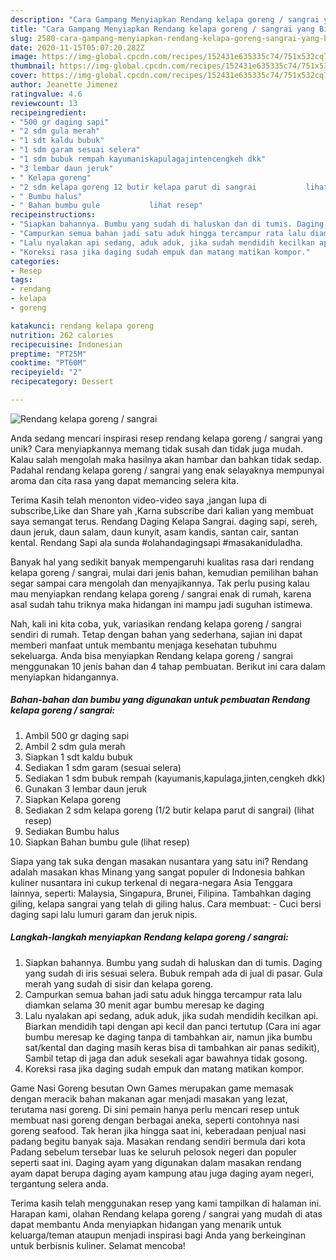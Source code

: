 ```yaml
---
description: "Cara Gampang Menyiapkan Rendang kelapa goreng / sangrai yang Bisa Manjain Lidah"
title: "Cara Gampang Menyiapkan Rendang kelapa goreng / sangrai yang Bisa Manjain Lidah"
slug: 2580-cara-gampang-menyiapkan-rendang-kelapa-goreng-sangrai-yang-bisa-manjain-lidah
date: 2020-11-15T05:07:20.282Z
image: https://img-global.cpcdn.com/recipes/152431e635335c74/751x532cq70/rendang-kelapa-goreng-sangrai-foto-resep-utama.jpg
thumbnail: https://img-global.cpcdn.com/recipes/152431e635335c74/751x532cq70/rendang-kelapa-goreng-sangrai-foto-resep-utama.jpg
cover: https://img-global.cpcdn.com/recipes/152431e635335c74/751x532cq70/rendang-kelapa-goreng-sangrai-foto-resep-utama.jpg
author: Jeanette Jimenez
ratingvalue: 4.6
reviewcount: 13
recipeingredient:
- "500 gr daging sapi"
- "2 sdm gula merah"
- "1 sdt kaldu bubuk"
- "1 sdm garam sesuai selera"
- "1 sdm bubuk rempah kayumaniskapulagajintencengkeh dkk"
- "3 lembar daun jeruk"
- " Kelapa goreng"
- "2 sdm kelapa goreng 12 butir kelapa parut di sangrai           lihat resep"
- " Bumbu halus"
- " Bahan bumbu gule           lihat resep"
recipeinstructions:
- "Siapkan bahannya. Bumbu yang sudah di haluskan dan di tumis. Daging yang sudah di iris sesuai selera. Bubuk rempah ada di jual di pasar. Gula merah yang sudah di sisir dan kelapa goreng."
- "Campurkan semua bahan jadi satu aduk hingga tercampur rata lalu diamkan selama 30 menit agar bumbu meresap ke daging"
- "Lalu nyalakan api sedang, aduk aduk, jika sudah mendidih kecilkan api. Biarkan mendidih tapi dengan api kecil dan panci tertutup (Cara ini agar bumbu meresap ke daging tanpa di tambahkan air, namun jika bumbu sat/kental dan daging masih keras bisa di tambahkan air panas sedikit), Sambil tetap di jaga dan aduk sesekali agar bawahnya tidak gosong."
- "Koreksi rasa jika daging sudah empuk dan matang matikan kompor."
categories:
- Resep
tags:
- rendang
- kelapa
- goreng

katakunci: rendang kelapa goreng 
nutrition: 262 calories
recipecuisine: Indonesian
preptime: "PT25M"
cooktime: "PT60M"
recipeyield: "2"
recipecategory: Dessert

---
```



![Rendang kelapa goreng / sangrai](https://img-global.cpcdn.com/recipes/152431e635335c74/751x532cq70/rendang-kelapa-goreng-sangrai-foto-resep-utama.jpg)

Anda sedang mencari inspirasi resep rendang kelapa goreng / sangrai yang unik? Cara menyiapkannya memang tidak susah dan tidak juga mudah. Kalau salah mengolah maka hasilnya akan hambar dan bahkan tidak sedap. Padahal rendang kelapa goreng / sangrai yang enak selayaknya mempunyai aroma dan cita rasa yang dapat memancing selera kita.

Terima Kasih telah menonton video-video saya ,jangan lupa di subscribe,Like dan Share yah ,Karna subscribe dari kalian yang membuat saya semangat terus. Rendang Daging Kelapa Sangrai. daging sapi, sereh, daun jeruk, daun salam, daun kunyit, asam kandis, santan cair, santan kental. Rendang Sapi ala sunda #olahandagingsapi #masakaniduladha.

Banyak hal yang sedikit banyak mempengaruhi kualitas rasa dari rendang kelapa goreng / sangrai, mulai dari jenis bahan, kemudian pemilihan bahan segar sampai cara mengolah dan menyajikannya. Tak perlu pusing kalau mau menyiapkan rendang kelapa goreng / sangrai enak di rumah, karena asal sudah tahu triknya maka hidangan ini mampu jadi suguhan istimewa.


Nah, kali ini kita coba, yuk, variasikan rendang kelapa goreng / sangrai sendiri di rumah. Tetap dengan bahan yang sederhana, sajian ini dapat memberi manfaat untuk membantu menjaga kesehatan tubuhmu sekeluarga. Anda bisa menyiapkan Rendang kelapa goreng / sangrai menggunakan 10 jenis bahan dan 4 tahap pembuatan. Berikut ini cara dalam menyiapkan hidangannya.

<!--inarticleads1-->

##### Bahan-bahan dan bumbu yang digunakan untuk pembuatan Rendang kelapa goreng / sangrai:

1. Ambil 500 gr daging sapi
1. Ambil 2 sdm gula merah
1. Siapkan 1 sdt kaldu bubuk
1. Sediakan 1 sdm garam (sesuai selera)
1. Sediakan 1 sdm bubuk rempah (kayumanis,kapulaga,jinten,cengkeh dkk)
1. Gunakan 3 lembar daun jeruk
1. Siapkan  Kelapa goreng
1. Sediakan 2 sdm kelapa goreng (1/2 butir kelapa parut di sangrai)           (lihat resep)
1. Sediakan  Bumbu halus
1. Siapkan  Bahan bumbu gule           (lihat resep)


Siapa yang tak suka dengan masakan nusantara yang satu ini? Rendang adalah masakan khas Minang yang sangat populer di Indonesia bahkan kuliner nusantara ini cukup terkenal di negara-negara Asia Tenggara lainnya, seperti: Malaysia, Singapura, Brunei, Filipina. Tambahkan daging giling, kelapa sangrai yang telah di giling halus. Cara membuat: - Cuci bersi daging sapi lalu lumuri garam dan jeruk nipis. 

<!--inarticleads2-->

##### Langkah-langkah menyiapkan Rendang kelapa goreng / sangrai:

1. Siapkan bahannya. Bumbu yang sudah di haluskan dan di tumis. Daging yang sudah di iris sesuai selera. Bubuk rempah ada di jual di pasar. Gula merah yang sudah di sisir dan kelapa goreng.
1. Campurkan semua bahan jadi satu aduk hingga tercampur rata lalu diamkan selama 30 menit agar bumbu meresap ke daging
1. Lalu nyalakan api sedang, aduk aduk, jika sudah mendidih kecilkan api. Biarkan mendidih tapi dengan api kecil dan panci tertutup (Cara ini agar bumbu meresap ke daging tanpa di tambahkan air, namun jika bumbu sat/kental dan daging masih keras bisa di tambahkan air panas sedikit), Sambil tetap di jaga dan aduk sesekali agar bawahnya tidak gosong.
1. Koreksi rasa jika daging sudah empuk dan matang matikan kompor.


Game Nasi Goreng besutan Own Games merupakan game memasak dengan meracik bahan makanan agar menjadi masakan yang lezat, terutama nasi goreng. Di sini pemain hanya perlu mencari resep untuk membuat nasi goreng dengan berbagai aneka, seperti contohnya nasi goreng seafood. Tak heran jika hingga saat ini, keberadaan penjual nasi padang begitu banyak saja. Masakan rendang sendiri bermula dari kota Padang sebelum tersebar luas ke seluruh pelosok negeri dan populer seperti saat ini. Daging ayam yang digunakan dalam masakan rendang ayam dapat berupa daging ayam kampung atau juga daging ayam negeri, tergantung selera anda. 

Terima kasih telah menggunakan resep yang kami tampilkan di halaman ini. Harapan kami, olahan Rendang kelapa goreng / sangrai yang mudah di atas dapat membantu Anda menyiapkan hidangan yang menarik untuk keluarga/teman ataupun menjadi inspirasi bagi Anda yang berkeinginan untuk berbisnis kuliner. Selamat mencoba!
